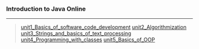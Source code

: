 ### Introduction to Java Online
***
> [unit1_Basics_of_software_code_development](https://github.com/andreiartsiomenka/introduction-to-java/tree/main/src/by/basic/unit1_Basics_of_software_code_development)
> [unit2_Algorithmization](https://github.com/andreiartsiomenka/introduction-to-java/tree/main/src/by/basic/unit2_Algorithmization)
> [unit3_Strings_and_basics_of_text_processing](https://github.com/andreiartsiomenka/introduction-to-java/tree/main/src/by/basic/unit3_Strings_and_basics_of_text_processing)
> [unit4_Programming_with_classes](https://github.com/andreiartsiomenka/introduction-to-java/tree/main/src/by/basic/unit4_Programming_with_classes)
> [unit5_Basics_of_OOP](https://github.com/andreiartsiomenka/introduction-to-java/tree/main/src/by/basic/unit5_Basics_of_OOP)

